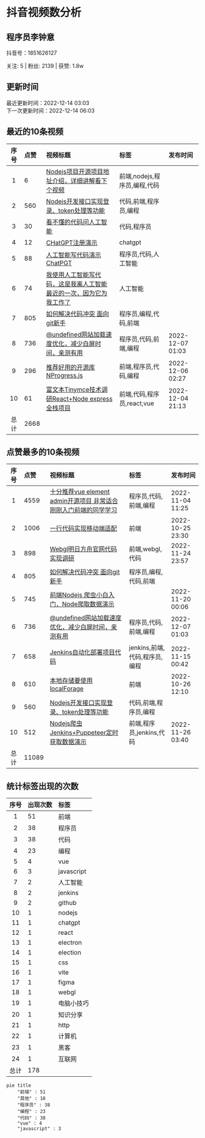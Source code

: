 # 抖音视频数分析

## 程序员李钟意

<p>抖音号：1851626127</p><p>关注: 5&nbsp;|&nbsp;粉丝: 2139&nbsp;|&nbsp;获赞: 1.8w</p>

## 更新时间

最近更新时间：2022-12-14 03:03<br/>下一次更新时间：2022-12-14 06:03

## 最近的10条视频

|序号|点赞|视频标题|标签|发布时间|
|:--:|:--|:--|:--|:--|
|1|6|[Nodejs项目开源项目地址介绍，详细讲解看下个视频     ](https://douyin.com/video/7176694376431619362)|前端,nodejs,程序员,编程,代码||
|2|560|[Nodejs开发接口实现登录、token处理等功能   ](https://douyin.com/video/7176006790801263909)|代码,前端,程序员,编程||
|3|30|[看不懂的代码问人工智能   ](https://douyin.com/video/7175587082931375416)|代码,程序员||
|4|12|[CHatGPT注册演示 ](https://douyin.com/video/7175188016636431674)|chatgpt||
|5|88|[人工智能写代码演示 ChatPGT     ](https://douyin.com/video/7174878488145530173)|程序员,代码,人工智能||
|6|74|[我使用人工智能写代码，这是我离人工智能最近的一次，因为它为我工作了 ](https://douyin.com/video/7174870339669724473)|人工智能||
|7|805|[如何解决代码冲突 面向git新手      ](https://douyin.com/video/7174506373294640392)|程序员,编程,代码,前端||
|8|736|[@undefined网站加载速度优化，减少白屏时间，亲测有用   ](https://douyin.com/video/7174082267281624351)|程序员,代码,前端,编程|2022-12-07 01:03|
|9|296|[推荐好用的开源库NProgress.js    ](https://douyin.com/video/7173732350159801613)|前端,程序员,代码,编程|2022-12-06 02:27|
|10|61|[富文本Tinymce技术调研React+Node express全栈项目     ](https://douyin.com/video/7173280854037351688)|前端,代码,程序员,react,vue|2022-12-04 21:13|
|总计|2668|||

## 点赞最多的10条视频

|序号|点赞|视频标题|标签|发布时间|
|:--:|:--|:--|:--|:--|
|1|4559|[十分推荐vue element admin开源项目 非常适合刚刚入门前端的同学学习   ](https://douyin.com/video/7161996754227907873)|程序员,代码,前端,编程|2022-11-04 11:25|
|2|1006|[一行代码实现移动端适配 ](https://douyin.com/video/7158472643610561825)|前端|2022-10-25 23:30|
|3|898|[Webgl明日方舟官网代码实现调研     ](https://douyin.com/video/7169612171553361183)|前端,webgl,代码|2022-11-24 23:57|
|4|805|[如何解决代码冲突 面向git新手      ](https://douyin.com/video/7174506373294640392)|程序员,编程,代码,前端||
|5|745|[前端Nodejs 爬虫小白入门，Node爬取数据演示](https://douyin.com/video/7167758991055998222)||2022-11-20 00:06|
|6|736|[@undefined网站加载速度优化，减少白屏时间，亲测有用   ](https://douyin.com/video/7174082267281624351)|程序员,代码,前端,编程|2022-12-07 01:03|
|7|658|[Jenkins自动化部署项目代码          ](https://douyin.com/video/7165912754023419172)|jenkins,前端,代码,程序员,编程|2022-11-15 00:42|
|8|610|[本地存储要使用localForage  ](https://douyin.com/video/7158668556664573188)|前端|2022-10-26 12:10|
|9|560|[Nodejs开发接口实现登录、token处理等功能   ](https://douyin.com/video/7176006790801263909)|代码,前端,程序员,编程||
|10|512|[Nodejs爬虫 Jenkins+Puppeteer定时获取数据演示    ](https://douyin.com/video/7170040411379993887)|前端,程序员,jenkins,代码|2022-11-26 03:40|
|总计|11089|||

## 统计标签出现的次数

|序号|出现次数|标签|
|:--:|:--|:--|
|1|51|前端|
|2|38|程序员|
|3|38|代码|
|4|23|编程|
|5|4|vue|
|6|3|javascript|
|7|2|人工智能|
|8|2|jenkins|
|9|2|github|
|10|1|nodejs|
|11|1|chatgpt|
|12|1|react|
|13|1|electron|
|14|1|election|
|15|1|css|
|16|1|vite|
|17|1|figma|
|18|1|webgl|
|19|1|电脑小技巧|
|20|1|知识分享|
|21|1|http|
|22|1|计算机|
|23|1|黑客|
|24|1|互联网|
|总计|178||

```Mermaid
pie title 
    "前端" : 51
    "其他" : 18
    "程序员" : 38
    "编程" : 23
    "代码" : 38
    "vue" : 4
    "javascript" : 3
```

